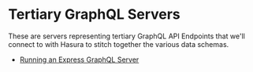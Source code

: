 # Tertiary GraphQL Servers

These are servers representing tertiary GraphQL API Endpoints that we'll connect to with Hasura to stitch together the various data schemas.

* [Running an Express GraphQL Server](https://graphql.org/graphql-js/running-an-express-graphql-server/)